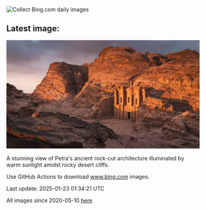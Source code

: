 ![Collect Bing.com daily images](https://github.com/counter2015/bing-daily-images/workflows/Collect%20Bing.com%20daily%20images/badge.svg)
## Latest image:
![](images/PetraMonastery.jpg)

A stunning view of Petra's ancient rock-cut architecture illuminated by warm sunlight amidst rocky desert cliffs.

Use GitHub Actions to download www.bing.com images.

Last update: 2025-01-23 01:34:21 UTC

All images since 2020-05-10 [here](https://github.com/counter2015/bing-daily-images/tree/master/images)
